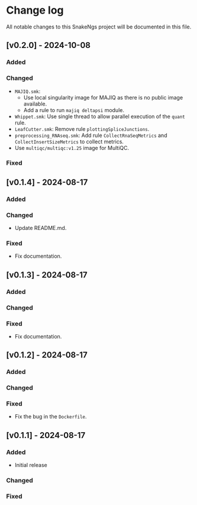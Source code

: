 # Change log

All notable changes to this SnakeNgs project will be documented in this file.

## [v0.2.0] - 2024-10-08

### Added

### Changed

- `MAJIQ.smk`:
  - Use local singularity image for MAJIQ as there is no public image available.
  - Add a rule to run `majiq deltapsi` module.
- `Whippet.smk`: Use single thread to allow parallel execution of the `quant` rule.
- `LeafCutter.smk`: Remove rule `plottingSpliceJunctions`.
- `preprocessing_RNAseq.smk`: Add rule `CollectRnaSeqMetrics` and `CollectInsertSizeMetrics` to collect metrics.
- Use `multiqc/multiqc:v1.25` image for MultiQC.

### Fixed

## [v0.1.4] - 2024-08-17

### Added

### Changed

- Update README.md.

### Fixed

- Fix documentation.

## [v0.1.3] - 2024-08-17

### Added

### Changed

### Fixed

- Fix documentation.

## [v0.1.2] - 2024-08-17

### Added

### Changed

### Fixed

- Fix the bug in the `Dockerfile`.

## [v0.1.1] - 2024-08-17

### Added

- Initial release

### Changed

### Fixed
